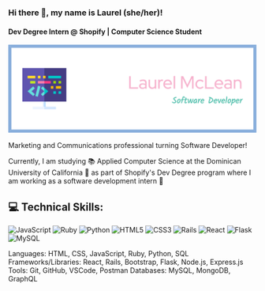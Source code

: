 ### Hi there 👋, my name is Laurel (she/her)!
#### Dev Degree Intern @ Shopify | Computer Science Student
![Dev Degree Intern @ Shopify | Computer Science Student](github-header-image.png)

Marketing and Communications professional turning Software Developer!

Currently, I am studying 📚 Applied Computer Science at the Dominican University of California 🐧 as part of Shopify's Dev Degree program where I am working as a software development intern 🚀

## 💻 Technical Skills: 
![JavaScript](https://img.shields.io/badge/javascript-%23323330.svg?style=for-the-badge&logo=javascript&logoColor=%23F7DF1E)
![Ruby](https://img.shields.io/badge/ruby-%23CC342D.svg?style=for-the-badge&logo=ruby&logoColor=white)
![Python](https://img.shields.io/badge/python-3670A0?style=for-the-badge&logo=python&logoColor=ffdd54)
![HTML5](https://img.shields.io/badge/html5-%23E34F26.svg?style=for-the-badge&logo=html5&logoColor=white)
![CSS3](https://img.shields.io/badge/css3-%231572B6.svg?style=for-the-badge&logo=css3&logoColor=white)
![Rails](https://img.shields.io/badge/rails-%23CC0000.svg?style=for-the-badge&logo=ruby-on-rails&logoColor=white)
![React](https://img.shields.io/badge/react-%2320232a.svg?style=for-the-badge&logo=react&logoColor=%2361DAFB)
![Flask](https://img.shields.io/badge/flask-%23000.svg?style=for-the-badge&logo=flask&logoColor=white)
![MySQL](https://img.shields.io/badge/mysql-%2300f.svg?style=for-the-badge&logo=mysql&logoColor=white)

Languages: HTML, CSS, JavaScript, Ruby, Python, SQL
Frameworks/Libraries: React, Rails, Bootstrap, Flask, Node.js, Express.js
Tools: Git, GitHub, VSCode, Postman
Databases: MySQL, MongoDB, GraphQL
